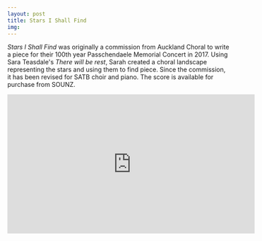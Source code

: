 ```yaml
---
layout: post
title: Stars I Shall Find
img: 
---
```


*Stars I Shall Find* was originally a commission from Auckland Choral to write a piece for their 100th year Passchendaele Memorial Concert in 2017. Using Sara Teasdale's *There will be rest*, Sarah created a choral landscape representing the stars and using them to find piece. 
Since the commission, it has been revised for SATB choir and piano. The score is available for purchase from SOUNZ. 

<iframe width="560" height="315" src="https://www.youtube.com/embed/9oN0JzBiP_U" title="YouTube video player" frameborder="0" allow="accelerometer; autoplay; clipboard-write; encrypted-media; gyroscope; picture-in-picture" allowfullscreen></iframe>
